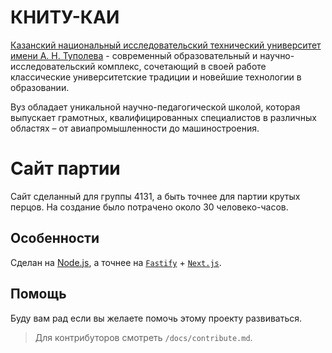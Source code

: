# КНИТУ-КАИ
[Казанский национальный исследовательский технический университет имени А. Н. Туполева](https://kai.ru/main) - современный образовательный и научно-исследовательский комплекс, сочетающий в своей работе классические университетские традиции и новейшие технологии в образовании.

Вуз обладает уникальной научно-педагогической школой, которая выпускает грамотных, квалифицированных специалистов в различных областях – от авиапромышленности до машиностроения.

# Сайт партии

Сайт сделанный для группы 4131, а быть точнее для партии крутых перцов. На создание было потрачено около 30 человеко-часов.

## Особенности

Сделан на [Node.js](https://nodejs.org/ru/), а точнее на [`Fastify`](https://www.fastify.io/) + [`Next.js`](https://nextjs.org/).

## Помощь

Буду вам рад если вы желаете помочь этому проекту развиваться.
> Для контрибуторов смотреть `/docs/contribute.md`.